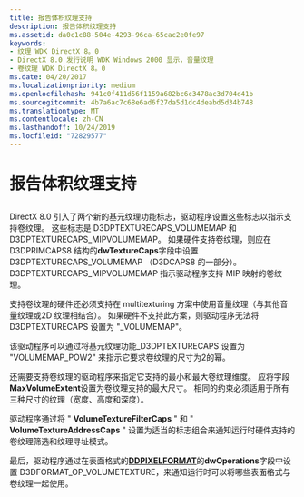 ```yaml
---
title: 报告体积纹理支持
description: 报告体积纹理支持
ms.assetid: da0c1c88-504e-4293-96ca-65cac2e0fe97
keywords:
- 纹理 WDK DirectX 8。0
- DirectX 8.0 发行说明 WDK Windows 2000 显示，音量纹理
- 卷纹理 WDK DirectX 8。0
ms.date: 04/20/2017
ms.localizationpriority: medium
ms.openlocfilehash: 941c0f411d56f1159a682bc6c3478ac3d704d41b
ms.sourcegitcommit: 4b7a6ac7c68e6ad6f27da5d1dc4deabd5d34b748
ms.translationtype: MT
ms.contentlocale: zh-CN
ms.lasthandoff: 10/24/2019
ms.locfileid: "72829577"
---
```

# <a name="reporting-support-for-volume-textures"></a>报告体积纹理支持


## <span id="ddk_reporting_support_for_volume_textures_gg"></span><span id="DDK_REPORTING_SUPPORT_FOR_VOLUME_TEXTURES_GG"></span>


DirectX 8.0 引入了两个新的基元纹理功能标志，驱动程序设置这些标志以指示支持卷纹理。 这些标志是 D3DPTEXTURECAPS\_VOLUMEMAP 和 D3DPTEXTURECAPS\_MIPVOLUMEMAP。 如果硬件支持卷纹理，则应在 D3DPRIMCAPS8 结构的**dwTextureCaps**字段中设置 D3DPTEXTURECAPS\_VOLUMEMAP （D3DCAPS8 的一部分）。 D3DPTEXTURECAPS\_MIPVOLUMEMAP 指示驱动程序支持 MIP 映射的卷纹理。

支持卷纹理的硬件还必须支持在 multitexturing 方案中使用音量纹理（与其他音量纹理或2D 纹理相结合）。 如果硬件不支持此方案，则驱动程序无法将 D3DPTEXTURECAPS 设置为 "\_VOLUMEMAP"。

该驱动程序可以通过将基元纹理功能\_D3DPTEXTURECAPS 设置为 "VOLUMEMAP\_POW2" 来指示它要求卷纹理的尺寸为2的幂。

还需要支持卷纹理的驱动程序来指定它支持的最小和最大卷纹理维度。 应将字段**MaxVolumeExtent**设置为卷纹理支持的最大尺寸。 相同的约束必须适用于所有三种尺寸的纹理（宽度、高度和深度）。

驱动程序通过将 " **VolumeTextureFilterCaps** " 和 " **VolumeTextureAddressCaps** " 设置为适当的标志组合来通知运行时硬件支持的卷纹理筛选和纹理寻址模式。

最后，驱动程序通过在表面格式的[**DDPIXELFORMAT**](https://docs.microsoft.com/windows-hardware/drivers/ddi/ksmedia/ns-ksmedia-_ddpixelformat)的**dwOperations**字段中设置 D3DFORMAT\_OP\_VOLUMETEXTURE，来通知运行时可以将哪些表面格式与卷纹理一起使用。

 

 





